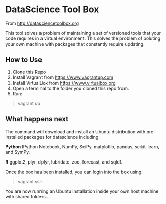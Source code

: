 DataScience Tool Box
=============

From http://datasciencetoolbox.org

This tool solves a problem of maintaining a set of versioned tools that your code requires in a virtual environment. This solves the problem of poluting your own machine with packages that constantly require updating.

## How to Use

1. Clone this Repo
2. Install Vagrant from https://www.vagrantup.com
3. Install VirtualBox from https://www.virtualbox.org 
4. Open a terminal to the folder you cloned this repo from.
5. Run: 
> vagrant up

## What happens next

The command will download and install an Ubuntu distribution with pre-installed packages for datascience including:

**Python**
IPython Notebook, NumPy, SciPy, matplotlib, pandas, scikit-learn, and SymPy.

**R**
ggplot2, plyr, dplyr, lubridate, zoo, forecast, and sqldf.

Once the box has been installed, you can login into the box using:

> vagrant ssh

You are now running an Ubuntu installation inside your own host machine with shared folders....

 




